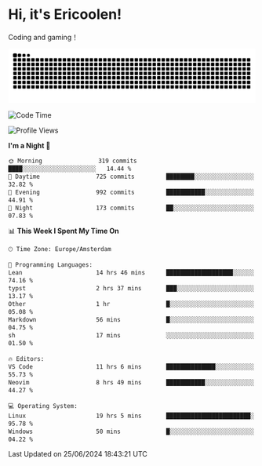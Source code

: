 # Hi, it's Ericoolen!
Coding and gaming！

<picture>
  <source media="(prefers-color-scheme: dark)" srcset="https://raw.githubusercontent.com/Eric-Song-Nop/Eric-Song-Nop/output/github-contribution-grid-snake-dark.svg">
  <source media="(prefers-color-scheme: light)" srcset="https://raw.githubusercontent.com/Eric-Song-Nop/Eric-Song-Nop/output/github-contribution-grid-snake.svg">
  <img alt="github contribution grid snake animation" src="https://raw.githubusercontent.com/Eric-Song-Nop/Eric-Song-Nop/output/github-contribution-grid-snake.svg">
</picture>

<!--START_SECTION:waka-->
![Code Time](http://img.shields.io/badge/Code%20Time-1%2C384%20hrs%206%20mins-blue)

![Profile Views](http://img.shields.io/badge/Profile%20Views-0-blue)

**I'm a Night 🦉** 

```text
🌞 Morning                319 commits         ████░░░░░░░░░░░░░░░░░░░░░   14.44 % 
🌆 Daytime                725 commits         ████████░░░░░░░░░░░░░░░░░   32.82 % 
🌃 Evening                992 commits         ███████████░░░░░░░░░░░░░░   44.91 % 
🌙 Night                  173 commits         ██░░░░░░░░░░░░░░░░░░░░░░░   07.83 % 
```


📊 **This Week I Spent My Time On** 

```text
🕑︎ Time Zone: Europe/Amsterdam

💬 Programming Languages: 
Lean                     14 hrs 46 mins      ███████████████████░░░░░░   74.16 % 
typst                    2 hrs 37 mins       ███░░░░░░░░░░░░░░░░░░░░░░   13.17 % 
Other                    1 hr                █░░░░░░░░░░░░░░░░░░░░░░░░   05.08 % 
Markdown                 56 mins             █░░░░░░░░░░░░░░░░░░░░░░░░   04.75 % 
sh                       17 mins             ░░░░░░░░░░░░░░░░░░░░░░░░░   01.50 % 

🔥 Editors: 
VS Code                  11 hrs 6 mins       ██████████████░░░░░░░░░░░   55.73 % 
Neovim                   8 hrs 49 mins       ███████████░░░░░░░░░░░░░░   44.27 % 

💻 Operating System: 
Linux                    19 hrs 5 mins       ████████████████████████░   95.78 % 
Windows                  50 mins             █░░░░░░░░░░░░░░░░░░░░░░░░   04.22 % 
```


 Last Updated on 25/06/2024 18:43:21 UTC
<!--END_SECTION:waka-->
